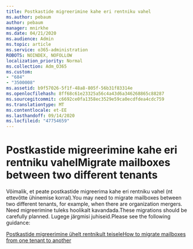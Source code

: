 ```yaml
---
title: Postkastide migreerimine kahe eri rentniku vahel
ms.author: pebaum
author: pebaum
manager: mnirkhe
ms.date: 04/21/2020
ms.audience: Admin
ms.topic: article
ms.service: o365-administration
ROBOTS: NOINDEX, NOFOLLOW
localization_priority: Normal
ms.collection: Adm_O365
ms.custom:
- "684"
- "3500008"
ms.assetid: b9f57026-5f1f-48a8-805f-56b31f83314e
ms.openlocfilehash: 8ff68c61e23325a56c4a43d6a346268865c88287
ms.sourcegitcommit: c6692ce0fa1358ec3529e59ca0ecdfdea4cdc759
ms.translationtype: MT
ms.contentlocale: et-EE
ms.lasthandoff: 09/14/2020
ms.locfileid: "47754659"
---
```

# <a name="migrate-mailboxes-between-two-different-tenants"></a><span data-ttu-id="c2485-102">Postkastide migreerimine kahe eri rentniku vahel</span><span class="sxs-lookup"><span data-stu-id="c2485-102">Migrate mailboxes between two different tenants</span></span>

<span data-ttu-id="c2485-103">Võimalik, et peate postkastide migreerima kahe eri rentniku vahel (nt ettevõtte ühinemise korral).</span><span class="sxs-lookup"><span data-stu-id="c2485-103">You may need to migrate mailboxes between two different tenants, for example, when there are organization mergers.</span></span> <span data-ttu-id="c2485-104">Need migreerimine tuleks hoolikalt kavandada.</span><span class="sxs-lookup"><span data-stu-id="c2485-104">These migrations should be carefully planned.</span></span> <span data-ttu-id="c2485-105">Lugege järgmisi juhiseid.</span><span class="sxs-lookup"><span data-stu-id="c2485-105">Please see the following guidance:</span></span>
  
[<span data-ttu-id="c2485-106">Postkastide migreerimine ühelt rentnikult teisele</span><span class="sxs-lookup"><span data-stu-id="c2485-106">How to migrate mailboxes from one tenant to another</span></span>](https://docs.microsoft.com/Exchange/mailbox-migration/migrate-mailboxes-across-tenants)
  